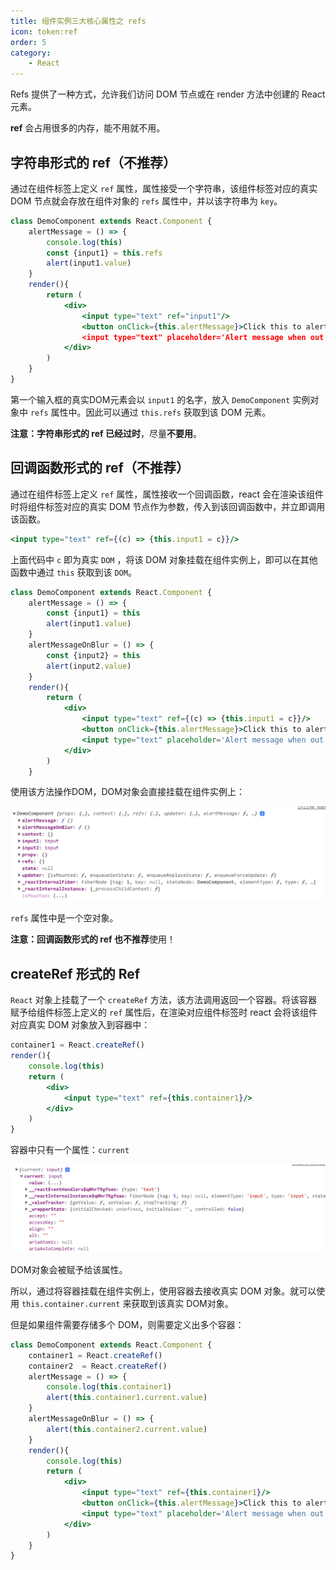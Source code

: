 ```yaml
---
title: 组件实例三大核心属性之 refs
icon: token:ref
order: 5
category:
    - React
---
```


Refs 提供了一种方式，允许我们访问 DOM 节点或在 render 方法中创建的 React 元素。

**ref** 会占用很多的内存，能不用就不用。

## 字符串形式的 ref（不推荐）

通过在组件标签上定义 `ref` 属性，属性接受一个字符串，该组件标签对应的真实 DOM 节点就会存放在组件对象的 `refs` 属性中，并以该字符串为 `key`。

````jsx
class DemoComponent extends React.Component {
    alertMessage = () => {
        console.log(this)
        const {input1} = this.refs
        alert(input1.value)
    }
    render(){
        return (
            <div>
                <input type="text" ref="input1"/>
                <button onClick={this.alertMessage}>Click this to alert message before</butt
                <input type="text" placeholder='Alert message when out of focus'/>
            </div>
        )
    }
}
````

第一个输入框的真实DOM元素会以 `input1` 的名字，放入 `DemoComponent` 实例对象中 `refs` 属性中。因此可以通过 `this.refs` 获取到该 DOM 元素。

**注意：字符串形式的 ref 已经过时**，尽量**不要用**。

## 回调函数形式的 ref（不推荐）

通过在组件标签上定义 `ref` 属性，属性接收一个回调函数，react 会在渲染该组件时将组件标签对应的真实 DOM 节点作为参数，传入到该回调函数中，并立即调用该函数。

````jsx
<input type="text" ref={(c) => {this.input1 = c}}/>
````

上面代码中 `c` 即为真实 `DOM` ，将该 DOM 对象挂载在组件实例上，即可以在其他函数中通过 `this` 获取到该 `DOM`。

````jsx
class DemoComponent extends React.Component {
    alertMessage = () => {
        const {input1} = this
        alert(input1.value)
    }
    alertMessageOnBlur = () => {
        const {input2} = this
        alert(input2.value)
    }
    render(){
        return (
            <div>
                <input type="text" ref={(c) => {this.input1 = c}}/>
                <button onClick={this.alertMessage}>Click this to alert message before</button>
                <input type="text" placeholder='Alert message when out of focus' ref={c => this.input2 = c} onBlur = {this.alertMessageOnBlur}/>
            </div>
        )
    }
````

使用该方法操作DOM，DOM对象会直接挂载在组件实例上：

<img src="../../../../.vuepress/public/assets/images/coding-more/react/base/image-20220209211015836.png" alt="image-20220209211015836" style="zoom: 50%;" />

`refs` 属性中是一个空对象。

**注意：**回调函数形式的 ref 也**不推荐**使用！

## createRef 形式的 Ref

`React` 对象上挂载了一个 `createRef` 方法，该方法调用返回一个容器。将该容器赋予给组件标签上定义的 `ref` 属性后，在渲染对应组件标签时 react 会将该组件对应真实 DOM 对象放入到容器中：

````jsx
container1 = React.createRef()
render(){
    console.log(this)
    return (
        <div>
            <input type="text" ref={this.container1}/>
        </div>
    )
}
````

容器中只有一个属性：`current`

<img src="../../../../.vuepress/public/assets/images/coding-more/react/base/image-20220209214326559.png" alt="image-20220209214326559" style="zoom:50%;" />

DOM对象会被赋予给该属性。

所以，通过将容器挂载在组件实例上，使用容器去接收真实 DOM 对象。就可以使用 `this.container.current` 来获取到该真实 DOM对象。

但是如果组件需要存储多个 DOM，则需要定义出多个容器：

````jsx
class DemoComponent extends React.Component {
    container1 = React.createRef()
    container2  = React.createRef()
    alertMessage = () => {
        console.log(this.container1)
        alert(this.container1.current.value)
    }
    alertMessageOnBlur = () => {
        alert(this.container2.current.value)
    }
    render(){
        console.log(this)
        return (
            <div>
                <input type="text" ref={this.container1}/>
                <button onClick={this.alertMessage}>Click this to alert message before</button>
                <input type="text" placeholder='Alert message when out of focus' onBlur = {this.alertMessageOnBlur} ref={this.container2}/>
            </div>
        )
    }
}
````